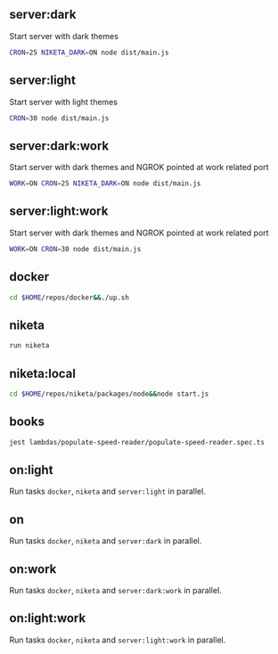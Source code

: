 ## server:dark

Start server with dark themes

```bash
CRON=25 NIKETA_DARK=ON node dist/main.js
```

## server:light

Start server with light themes

```bash
CRON=30 node dist/main.js
```

## server:dark:work

Start server with dark themes and NGROK pointed at work related port

```bash
WORK=ON CRON=25 NIKETA_DARK=ON node dist/main.js
```

## server:light:work

Start server with dark themes and NGROK pointed at work related port

```bash
WORK=ON CRON=30 node dist/main.js
```

## docker

```bash
cd $HOME/repos/docker&&./up.sh
```

## niketa

```bash
run niketa
```

## niketa:local

```bash
cd $HOME/repos/niketa/packages/node&&node start.js
```

## books

```bash
jest lambdas/populate-speed-reader/populate-speed-reader.spec.ts
```

## on:light

Run tasks `docker`, `niketa` and `server:light` in parallel.

## on

Run tasks `docker`, `niketa` and `server:dark` in parallel.

## on:work

Run tasks `docker`, `niketa` and `server:dark:work` in parallel.

## on:light:work

Run tasks `docker`, `niketa` and `server:light:work` in parallel.